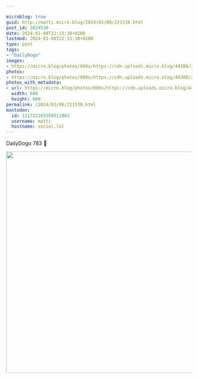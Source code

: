 ```yaml
---

microblog: true
guid: http://matti.micro.blog/2024/01/08/221538.html
post_id: 3824530
date: 2024-01-08T22:15:38+0200
lastmod: 2024-01-08T22:15:38+0200
type: post
tags:
- "DailyDogo"
images:
- https://micro.blog/photos/600x/https://cdn.uploads.micro.blog/44388/2024/85f614d7a5ca4e96a36face725359fdb.jpg
photos:
- https://micro.blog/photos/600x/https://cdn.uploads.micro.blog/44388/2024/85f614d7a5ca4e96a36face725359fdb.jpg
photos_with_metadata:
- url: https://micro.blog/photos/600x/https://cdn.uploads.micro.blog/44388/2024/85f614d7a5ca4e96a36face725359fdb.jpg
  width: 600
  height: 600
permalink: /2024/01/08/221538.html
mastodon:
  id: 111722165558511083
  username: matti
  hostname: social.lol
---
```

DailyDogo 783 🐶

<img src="/media/uploads/2024/85f614d7a5ca4e96a36face725359fdb.jpg" width="600" height="600" alt="" />
